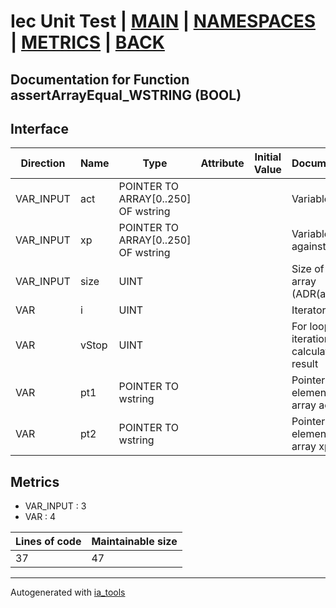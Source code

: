# Iec Unit Test | [MAIN] | [NAMESPACES] | [METRICS] | [BACK]  

## Documentation for Function assertArrayEqual_WSTRING (BOOL)  

## Interface  

| Direction | Name | Type | Attribute | Initial Value | Documentation |
| --------- | ---- | ---- | --------- | ------------- | ------------- |
| VAR_INPUT | act | POINTER TO ARRAY[0..250] OF wstring |  |  | Variable to test |  
| VAR_INPUT | xp | POINTER TO ARRAY[0..250] OF wstring |  |  | Variable to test against |  
| VAR_INPUT | size | UINT |  |  | Size of the array (ADR(act)) |  
| VAR | i | UINT |  |  | Iterator variable |  
| VAR | vStop | UINT |  |  | For loop iteration stop calculation result |  
| VAR | pt1 | POINTER TO wstring |  |  | Pointer to the element of the array act |  
| VAR | pt2 | POINTER TO wstring |  |  | Pointer to the element of the array xp |  


## Metrics  

- VAR_INPUT : 3
- VAR : 4

| Lines of code | Maintainable size |
| ------------- | ----------------- |
| 37 | 47 |

---
Autogenerated with [ia_tools](https://github.com/tkucic/ia_tools)  

[MAIN]: ../../../../index.md
[NAMESPACES]: ../../nsList.md
[METRICS]: ../../../metrics.md
[BACK]: ../nsMain.md
